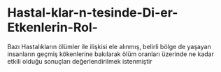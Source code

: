 # Hastal-klar-n-tesinde-Di-er-Etkenlerin-Rol-
Bazı Hastalıkların ölümler ile ilişkisi ele alınmış, belirli bölge de yaşayan insanların geçmiş kökenlerine bakılarak ölüm oranları üzerinde ne kadar etkili olduğu sonuçları değerlendirilmek istenmiştir
